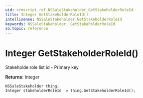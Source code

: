 ```yaml
---
uid: crmscript_ref_NSSaleStakeholder_GetStakeholderRoleId
title: Integer GetStakeholderRoleId()
intellisense: NSSaleStakeholder.GetStakeholderRoleId
keywords: NSSaleStakeholder, GetStakeholderRoleId
so.topic: reference
---
```


# Integer GetStakeholderRoleId()

Stakeholde role list id - Primary key

**Returns:** Integer

```crmscript
NSSaleStakeholder thing;
Integer stakeholderRoleId  = thing.GetStakeholderRoleId();
```

